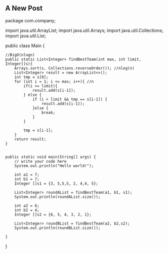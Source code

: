 ## A New Post

package com.company;

import java.util.ArrayList;
import java.util.Arrays;
import java.util.Collections;
import java.util.List;

public class Main {


    //BigO(nlogn)
    public static List<Integer> findBestTeam(int max, int limit, Integer[]s){
        Arrays.sort(s, Collections.reverseOrder()); //nlog(n)
        List<Integer> result = new ArrayList<>();
        int tmp = s[0];
        for (int i = 1; i <= max; i++){ //n
            if(i <= limit){
                result.add(s[i-1]);
            } else {
                if (i > limit && tmp == s[i-1]) {
                    result.add(s[i-1]);
                }else {
                    break;
                }
            }

            tmp = s[i-1];
        }
        return result;
    }


    public static void main(String[] args) {
        // write your code here
        System.out.println("Hello world!");

        int a1 = 7;
        int b1 = 7;
        Integer []s1 = {3, 5,5,5, 2, 4,4, 5};

        List<Integer> roundAList = findBestTeam(a1, b1, s1);
        System.out.println(roundAList.size());

        int a2 = 6;
        int b2 = 4;
        Integer []s2 = {6, 5, 4, 3, 2, 1};

        List<Integer> roundBList = findBestTeam(a2, b2,s2);
        System.out.println(roundBList.size());

    }
}


